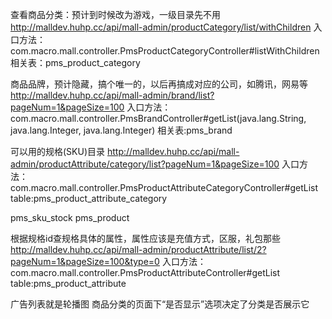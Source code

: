 查看商品分类：预计到时候改为游戏，一级目录先不用
http://malldev.huhp.cc/api/mall-admin/productCategory/list/withChildren
入口方法：com.macro.mall.controller.PmsProductCategoryController#listWithChildren
相关表：pms_product_category

商品品牌，预计隐藏，搞个唯一的，以后再搞成对应的公司，如腾讯，网易等
http://malldev.huhp.cc/api/mall-admin/brand/list?pageNum=1&pageSize=100
入口方法：com.macro.mall.controller.PmsBrandController#getList(java.lang.String, java.lang.Integer, java.lang.Integer)
相关表:pms_brand

可以用的规格(SKU)目录
http://malldev.huhp.cc/api/mall-admin/productAttribute/category/list?pageNum=1&pageSize=100
入口方法：com.macro.mall.controller.PmsProductAttributeCategoryController#getList
table:pms_product_attribute_category

pms_sku_stock
pms_product


根据规格id查规格具体的属性，属性应该是充值方式，区服，礼包那些
http://malldev.huhp.cc/api/mall-admin/productAttribute/list/2?pageNum=1&pageSize=100&type=0
入口方法：com.macro.mall.controller.PmsProductAttributeController#getList
table:pms_product_attribute


广告列表就是轮播图
商品分类的页面下“是否显示”选项决定了分类是否展示它